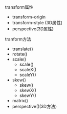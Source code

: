 <link rel="stylesheet" href="http://yandex.st/highlightjs/6.1/styles/default.min.css">
<script src="http://yandex.st/highlightjs/6.1/highlight.min.js"></script>
<script>
    hljs.tabReplace = '    ';
    hljs.initHighlightingOnLoad();
</script>

transform属性
- transform-origin
- transform-style (3D属性)
- perspective(3D属性)

tranform方法
- translate()
- rotate()
- scale()
    - scale()
    - scaleX()
    - scaleY()
- skew()
    - skew()
    - skewX()
    - skewY()
- matrix()
- perspective()(3D方法)
